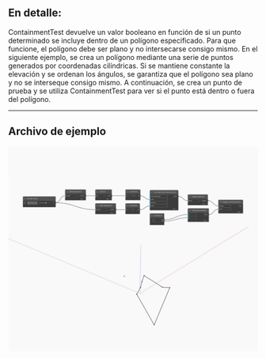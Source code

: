 ## En detalle:
ContainmentTest devuelve un valor booleano en función de si un punto determinado se incluye dentro de un polígono especificado. Para que funcione, el polígono debe ser plano y no intersecarse consigo mismo. En el siguiente ejemplo, se crea un polígono mediante una serie de puntos generados por coordenadas cilíndricas. Si se mantiene constante la elevación y se ordenan los ángulos, se garantiza que el polígono sea plano y no se interseque consigo mismo. A continuación, se crea un punto de prueba y se utiliza ContainmentTest para ver si el punto está dentro o fuera del polígono.
___
## Archivo de ejemplo

![ContainmentTest](./Autodesk.DesignScript.Geometry.Polygon.ContainmentTest_img.jpg)

